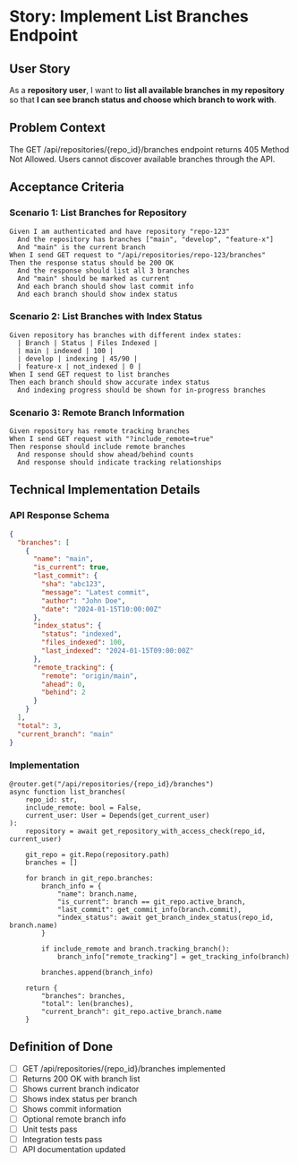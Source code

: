 # Story: Implement List Branches Endpoint

## User Story
As a **repository user**, I want to **list all available branches in my repository** so that **I can see branch status and choose which branch to work with**.

## Problem Context
The GET /api/repositories/{repo_id}/branches endpoint returns 405 Method Not Allowed. Users cannot discover available branches through the API.

## Acceptance Criteria

### Scenario 1: List Branches for Repository
```gherkin
Given I am authenticated and have repository "repo-123"
  And the repository has branches ["main", "develop", "feature-x"]
  And "main" is the current branch
When I send GET request to "/api/repositories/repo-123/branches"
Then the response status should be 200 OK
  And the response should list all 3 branches
  And "main" should be marked as current
  And each branch should show last commit info
  And each branch should show index status
```

### Scenario 2: List Branches with Index Status
```gherkin
Given repository has branches with different index states:
  | Branch | Status | Files Indexed |
  | main | indexed | 100 |
  | develop | indexing | 45/90 |
  | feature-x | not_indexed | 0 |
When I send GET request to list branches
Then each branch should show accurate index status
  And indexing progress should be shown for in-progress branches
```

### Scenario 3: Remote Branch Information
```gherkin
Given repository has remote tracking branches
When I send GET request with "?include_remote=true"
Then response should include remote branches
  And response should show ahead/behind counts
  And response should indicate tracking relationships
```

## Technical Implementation Details

### API Response Schema
```json
{
  "branches": [
    {
      "name": "main",
      "is_current": true,
      "last_commit": {
        "sha": "abc123",
        "message": "Latest commit",
        "author": "John Doe",
        "date": "2024-01-15T10:00:00Z"
      },
      "index_status": {
        "status": "indexed",
        "files_indexed": 100,
        "last_indexed": "2024-01-15T09:00:00Z"
      },
      "remote_tracking": {
        "remote": "origin/main",
        "ahead": 0,
        "behind": 2
      }
    }
  ],
  "total": 3,
  "current_branch": "main"
}
```

### Implementation
```
@router.get("/api/repositories/{repo_id}/branches")
async function list_branches(
    repo_id: str,
    include_remote: bool = False,
    current_user: User = Depends(get_current_user)
):
    repository = await get_repository_with_access_check(repo_id, current_user)
    
    git_repo = git.Repo(repository.path)
    branches = []
    
    for branch in git_repo.branches:
        branch_info = {
            "name": branch.name,
            "is_current": branch == git_repo.active_branch,
            "last_commit": get_commit_info(branch.commit),
            "index_status": await get_branch_index_status(repo_id, branch.name)
        }
        
        if include_remote and branch.tracking_branch():
            branch_info["remote_tracking"] = get_tracking_info(branch)
        
        branches.append(branch_info)
    
    return {
        "branches": branches,
        "total": len(branches),
        "current_branch": git_repo.active_branch.name
    }
```

## Definition of Done
- [ ] GET /api/repositories/{repo_id}/branches implemented
- [ ] Returns 200 OK with branch list
- [ ] Shows current branch indicator
- [ ] Shows index status per branch
- [ ] Shows commit information
- [ ] Optional remote branch info
- [ ] Unit tests pass
- [ ] Integration tests pass
- [ ] API documentation updated